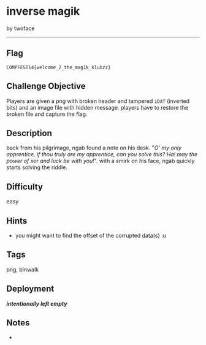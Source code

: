 # inverse magik

by twoface

---

## Flag

```
COMPFEST14{welcome_2_the_mag1k_klubzz}
```
## Challenge Objective
Players are given a png with broken header and tampered `iDAT` (inverted bits) and an image file with hidden message. players have to restore the broken file and capture the flag.

## Description
back from his pilgrimage, ngab found a note on his desk. "*O' my only apprentice, if thou truly are my apprentice, can you solve this? Ha! may the power of xor and luck be with you!*". with a smirk on his face, ngab quickly starts solving the riddle.

## Difficulty
easy

## Hints
* you might want to find the offset of the corrupted data(s) :u

## Tags
png, binwalk

## Deployment
***intentionally left empty***

## Notes
-